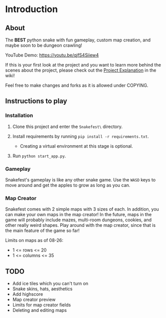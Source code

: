 # Introduction

## About

The **BEST** python snake with fun gameplay, custom map creation, and maybe soon to be dungeon crawling!  

YouTube Demo: https://youtu.be/qjfS4Siiew4  


If this is your first look at the project and you want to learn more behind the scenes about the project, please check out the [Project Explanation](https://github.com/BrianZhang1/Snakefest/wiki/Project-Explanation) in the wiki!

Feel free to make changes and forks as it is allowed under COPYING.  
## Instructions to play 

### Installation

1. Clone this project and enter the `Snakefest\` directory.  

2. Install requirements by running `pip install -r requirements.txt`.  
    * Creating a virtual environment at this stage is optional.  

3. Run `python start_app.py`.

### Gameplay

Snakefest's gameplay is like any other snake game. Use the `WASD` keys to move around and get the apples to grow as long as you can.

### Map Creator

Snakefest comes with 2 simple maps with 3 sizes of each. In addition, you can make your own maps in the map creator! In the future, maps in the game will probably include mazes, multi-room dungeons, cookies, and other really weird shapes. Play around with the map creator, since that is the main feature of the game so far!  

Limits on maps as of 08-26:  
* 1 <= rows <= 20
* 1 <= columns <= 35

## TODO

* Add ice tiles which you can't turn on
* Snake skins, hats, aesthetics
* Add highscore
* Map creator preview
* Limits for map creator fields
* Deleting and editing maps